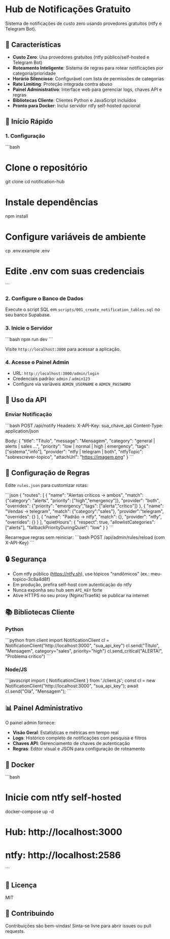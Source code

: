 # Hub de Notificações Gratuito

Sistema de notificações de custo zero usando provedores gratuitos (ntfy e Telegram Bot).

## 🎯 Características

- **Custo Zero**: Usa provedores gratuitos (ntfy público/self-hosted e Telegram Bot)
- **Roteamento Inteligente**: Sistema de regras para rotear notificações por categoria/prioridade
- **Horário Silencioso**: Configurável com lista de permissões de categorias
- **Rate Limiting**: Proteção integrada contra abuso
- **Painel Administrativo**: Interface web para gerenciar logs, chaves API e regras
- **Bibliotecas Cliente**: Clientes Python e JavaScript incluídos
- **Pronto para Docker**: Inclui servidor ntfy self-hosted opcional

## 🚀 Início Rápido

### 1. Configuração

\`\`\`bash
# Clone o repositório
git clone <seu-repo>
cd notification-hub

# Instale dependências
npm install

# Configure variáveis de ambiente
cp .env.example .env
# Edite .env com suas credenciais
\`\`\`

### 2. Configure o Banco de Dados

Execute o script SQL em `scripts/001_create_notification_tables.sql` no seu banco Supabase.

### 3. Inicie o Servidor

\`\`\`bash
npm run dev
\`\`\`

Visite `http://localhost:3000` para acessar a aplicação.

### 4. Acesse o Painel Admin

- URL: `http://localhost:3000/admin/login`
- Credenciais padrão: `admin` / `admin123`
- Configure via variáveis `ADMIN_USERNAME` e `ADMIN_PASSWORD`

## 📡 Uso da API

### Enviar Notificação

\`\`\`bash
POST /api/notify
Headers:
  X-API-Key: sua_chave_api
  Content-Type: application/json

Body:
{
  "title": "Título",
  "message": "Mensagem",
  "category": "general | alerts | sales ...",
  "priority": "low | normal | high | emergency",
  "tags": ["sistema","info"],
  "provider": "ntfy | telegram | both",
  "ntfyTopic": "sobrescrever-topico",
  "attachUrl": "https://imagem.png"
}
\`\`\`

## 🔧 Configuração de Regras

Edite `rules.json` para customizar rotas:

\`\`\`json
{
  "routes": [
    {
      "name": "Alertas críticos -> ambos",
      "match": {"category": "alerts", "priority": ["high","emergency"]},
      "provider": "both",
      "overrides": {"priority": "emergency","tags": ["alerta","crítico"]}
    },
    {
      "name": "Vendas -> telegram",
      "match": {"category":"sales"},
      "provider":"telegram",
      "overrides": {}
    },
    {
      "name": "Padrão -> ntfy",
      "match": {},
      "provider": "ntfy",
      "overrides": {}
    }
  ],
  "quietHours": {
    "respect": true,
    "allowlistCategories": ["alerts"],
    "fallbackPriorityDuringQuiet": "low"
  }
}
\`\`\`

Recarregue regras sem reiniciar:
\`\`\`bash
POST /api/admin/rules/reload (com X-API-Key)
\`\`\`

## 🔒 Segurança

- Com ntfy público (https://ntfy.sh), use tópicos "randômicos" (ex.: meu-topico-3c8a4d8f)
- Em produção, prefira self-host com autenticação do ntfy
- Nunca exponha seu hub sem `API_KEY` forte
- Ative HTTPS no seu proxy (Nginx/Traefik) se publicar na internet

## 📚 Bibliotecas Cliente

### Python
\`\`\`python
from client import NotificationClient
cl = NotificationClient("http://localhost:3000", "sua_api_key")
cl.send("Título", "Mensagem", category="sales", priority="high")
cl.send_critical("ALERTA!", "Problema crítico")
\`\`\`

### Node/JS
\`\`\`javascript
import { NotificationClient } from './client.js';
const cl = new NotificationClient("http://localhost:3000", "sua_api_key");
await cl.send("Olá", "Mensagem");
\`\`\`

## 📊 Painel Administrativo

O painel admin fornece:
- **Visão Geral**: Estatísticas e métricas em tempo real
- **Logs**: Histórico completo de notificações com pesquisa e filtros
- **Chaves API**: Gerenciamento de chaves de autenticação
- **Regras**: Editor visual e JSON para configuração de roteamento

## 🐳 Docker

\`\`\`bash
# Inicie com ntfy self-hosted
docker-compose up -d

# Hub: http://localhost:3000
# ntfy: http://localhost:2586
\`\`\`

## 📝 Licença

MIT

## 🤝 Contribuindo

Contribuições são bem-vindas! Sinta-se livre para abrir issues ou pull requests.
